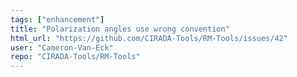 ```yaml
---
tags: ["enhancement"]
title: "Polarization angles use wrong convention"
html_url: "https://github.com/CIRADA-Tools/RM-Tools/issues/42"
user: "Cameron-Van-Eck"
repo: "CIRADA-Tools/RM-Tools"
---
```


